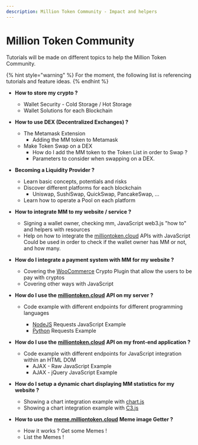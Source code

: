 ```yaml
---
description: Million Token Community - Impact and helpers
---
```


# Million Token Community

Tutorials will be made on different topics to help the Million Token Community.

{% hint style="warning" %}
For the moment, the following list is referencing tutorials and feature ideas.
{% endhint %}

* **How to store my crypto ?**

  * Wallet Security - Cold Storage / Hot Storage
  * Wallet Solutions for each Blockchain

* **How to use DEX \(Decentralized Exchanges\) ?**
  * The Metamask Extension
    * Adding the MM token to Metamask
  * Make Token Swap on a DEX
    * How do I add the MM token to the Token List in order to Swap ?
    * Parameters to consider when swapping on a DEX. 
* **Becoming a Liquidity Provider ?**
  * Learn basic concepts, potentials and risks
  * Discover different platforms for each blockchain
    * Uniswap, SushiSwap, QuickSwap, PancakeSwap, ...
  * Learn how to operate a Pool on each platform 
* **How to integrate MM to my website / service ?**

  * Signing a wallet owner, checking mm, JavaScript web3.js "how to" and helpers with resources
  * Help on how to integrate the [milliontoken.cloud](https://www.milliontoken.cloud) APIs with JavaScript  Could be used in order to check if the wallet owner has MM or not, and how many.

* **How do I integrate a payment system with MM for my website ?**
  * Covering the [WooCommerce](https://woocommerce.com) Crypto Plugin that allow the users to be pay with cryptos
  * Covering other ways with JavaScript 
* **How do I use the** [**milliontoken.cloud**](https://www.milliontoken.cloud) **API on my server ?**
  * Code example with different endpoints for different programming languages

    * [NodeJS](https://nodejs.org/en) Requests JavaScript Example
    * [Python](https://www.python.org) Requests Example
* **How do I use the** [**milliontoken.cloud**](https://www.milliontoken.cloud) **API on my front-end application ?**
  * Code example with different endpoints for JavaScript integration within an HTML DOM
    * AJAX - Raw JavaScript Example
    * AJAX - jQuery JavaScript Example 
* **How do I setup a dynamic chart displaying MM statistics for my website ?**

  * Showing a chart integration example with [chart.js](https://www.chartjs.org)
  * Showing a chart integration example with [C3.js](https://c3js.org)

* **How to use the** [**meme.milliontoken.cloud**](https://meme.milliontoken.cloud) **Meme image Getter ?**
  * How it works ? Get some Memes !
  * List the Memes !



